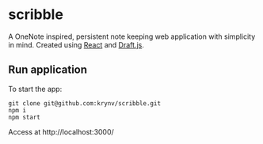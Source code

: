 # scribble

A OneNote inspired, persistent note keeping web application with simplicity in mind. 
Created using [React](https://reactjs.org/) and [Draft.js](https://draftjs.org/).

## Run application

To start the app:

    git clone git@github.com:krynv/scribble.git
    npm i
    npm start

Access at http://localhost:3000/
